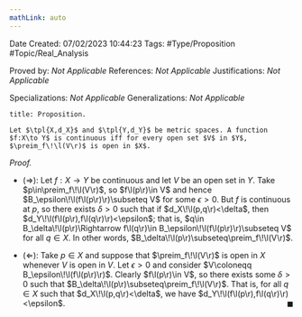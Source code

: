 ```yaml
---
mathLink: auto
---
```


<div class="topSpace"></div>

Date Created: 07/02/2023 10:44:23
Tags: #Type/Proposition #Topic/Real_Analysis

Proved by: <i>Not Applicable</i>
References: <i>Not Applicable</i>
Justifications: <i>Not Applicable</i>

Specializations: <i>Not Applicable</i>
Generalizations: <i>Not Applicable</i>

``` ad-Proposition
title: Proposition.

Let $\tpl{X,d_X}$ and $\tpl{Y,d_Y}$ be metric spaces. A function $f:X\to Y$ is continuous iff for every open set $V$ in $Y$, $\preim_f\!\l(V\r)$ is open in $X$.

```

<i>Proof.</i>
* ($\Rightarrow$): Let $f:X\to Y$ be continuous and let $V$ be an open set in $Y$. Take $p\in\preim_f\!\l(V\r)$, so $f\l(p\r)\in V$ and hence $B_\epsilon\!\l(f\l(p\r)\r)\subseteq V$ for some $\epsilon>0$. But $f$ is continuous at $p$, so there exists $\delta>0$ such that if $d_X\!\l(p,q\r)<\delta$, then $d_Y\!\l(f\l(p\r),f\l(q\r)\r)<\epsilon$; that is, $q\in B_\delta\!\l(p\r)\Rightarrow f\l(q\r)\in B_\epsilon\!\l(f\l(p\r)\r)\subseteq V$ for all $q\in X$. In other words, $B_\delta\!\l(p\r)\subseteq\preim_f\!\l(V\r)$.

* ($\Leftarrow$): Take $p\in X$ and suppose that $\preim_f\!\l(V\r)$ is open in $X$ whenever $V$ is open in $V$. Let $\epsilon>0$ and consider $V\coloneqq B_\epsilon\!\l(f\l(p\r)\r)$. Clearly $f\l(p\r)\in V$, so there exists some $\delta>0$ such that $B_\delta\!\l(p\r)\subseteq\preim_f\!\l(V\r)$. That is, for all $q\in X$ such that $d_X\!\l(p,q\r)<\delta$, we have $d_Y\!\l(f\l(p\r),f\l(q\r)\r)<\epsilon$.<span style="float:right;">$\blacksquare$</span>
